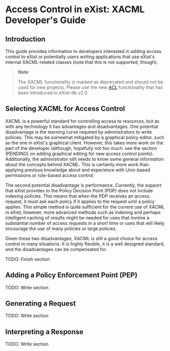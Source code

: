 # Access Control in eXist: XACML Developer's Guide

## Introduction

This guide provides information to developers interested in adding access control to eXist or potentially users writing applications that use eXist's internal XACML-related classes (note that this is not supported, though).

> **Note**
>
> The XACML functionality is marked as deprecated and should not be used for new projects. Please use the new [ACL](security.xml#ACLs) functionality that has been introduced in eXist-db v2.0.

## Selecting XACML for Access Control

XACML is a powerful standard for controlling access to resources, but as with any technology it has advantages and disadvantages. One potential disadvantage is the learning curve required by administrators to write policies. This may be somewhat mitigated by a graphical policy editor, such as the one in eXist's graphical client. However, this takes more work on the part of the developer (although, hopefully not too much: see the section (PENDING) on adding graphical editing for new access control points). Additionally, the administrator still needs to know some general information about the concepts behind XACML. This is certainly more work than applying previous knowledge about and experience with Unix-based permissions or role-based access control.

The second potential disadvantage is performance. Currently, the support that eXist provides to the Policy Decision Point (PDP) does not include indexing policies. This means that when the PDP receives an access request, it must ask each policy if it applies to the request until a policy applies. This simple method is quite sufficient for the current use of XACML in eXist; however, more advanced methods such as indexing and perhaps intelligent caching of results might be needed for uses that involve a substantial number of access requests in a short time or uses that will likely encourage the use of many policies or large policies.

Given these two disadvantages, XACML is still a good choice for access control in many situations. It is highly flexible, it is a well designed standard, and the disadvantages can be compensated for.

TODO: Finish section

## Adding a Policy Enforcement Point (PEP)

TODO: Write section

## Generating a Request

TODO: Write section

## Interpreting a Response

TODO: Write section
